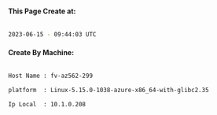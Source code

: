 
   
#### This Page Create at:

```bash

2023-06-15 - 09:44:03 UTC

```

#### Create By Machine:

```bash

Host Name : fv-az562-299

platform  : Linux-5.15.0-1038-azure-x86_64-with-glibc2.35

Ip Local  : 10.1.0.208

```

